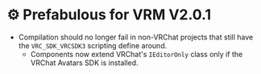 ﻿---
date: 2024-08-15T22:01
---

# ⚙️ Prefabulous for VRM V2.0.1

- Compilation should no longer fail in non-VRChat projects that still have the `VRC_SDK_VRCSDK3` scripting define around.
  - Components now extend VRChat's `IEditorOnly` class only if the VRChat Avatars SDK is installed.
